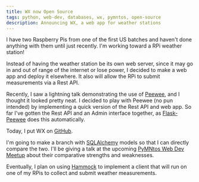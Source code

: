 ```yaml
---
title: WX now Open Source
tags: python, web-dev, databases, wx, pymntos, open-source
description: Announcing WX, a web app for weather stations
---
```


I have two Raspberry Pis from one of the first US batches and haven't done anything with them until just recently. I'm working toward a RPi weather station!

Instead of having the weather station be its own web server, since it may go in and out of range of the internet or lose power, I decided to make a web app and deploy it elsewhere. It also will allow the RPi to submit measurements via a Rest API.

Recently, I saw a lightning talk demonstrating the use of [Peewee](http://peewee.readthedocs.org/en/latest/), and I thought it looked pretty neat. I decided to play with Peewee (no pun intended) by implementing a quick version of the Rest API and web app. So far I've gotten the Rest API and an Admin interface together, as [Flask-Peewee](http://flask-peewee.readthedocs.org/en/latest/) does this automatically.

Today, I put WX on [GitHub](https://github.com/zeckalpha/wx).

I'm going to make a branch with [SQLAlchemy](http://sqlalchemy.readthedocs.org/en/rel_0_9/) models so that I can directly compare the two. I'll be giving a talk at the upcoming [PyMNtos Web Dev Meetup](http://www.meetup.com/PyMNtos-Twin-Cities-Python-User-Group/events/182901522/) about their comparative strengths and weaknesses.

Eventually, I plan on using [Hammock](https://github.com/kadirpekel/hammock) to implement a client that will run on one of my RPis to collect and submit weather measurements.
